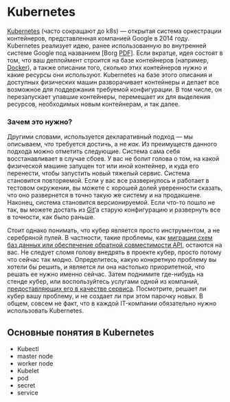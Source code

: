 # Kubernetes

[Kubernetes](https://kubernetes.io/) (часто сокращают до k8s) — открытая система оркестрации контейнеров, представленная компанией Google в 2014 году. Kubernetes реализует идею, ранее использованную во внутренней системе Google под названием [Borg [PDF\]](https://storage.googleapis.com/pub-tools-public-publication-data/pdf/43438.pdf). Если вкратце, идея состоят в том, что ваш деплоймент строится на базе контейнеров (например, [Docker](https://eax.me/docker/)), а также описании того, сколько этих контейнеров нужно и какие ресурсы они используют. Kubernetes на базе этого описания и доступных физических машин разворачивает контейнеры и делает все возможное для поддержания требуемой конфигурации. В том числе, он перезапускает упавшие контейнеры, перемещает их для выделения ресурсов, необходимых новым контейнерам, и так далее.

### Зачем это нужно?

Другими словами, используется декларативный подход — мы описываем, *что* требуется достичь, а не *как*. Из преимуществ данного подхода можно отметить следующие. Система сама себя восстанавливает в случае сбоев. У вас не болит голова о том, на какой физической машине запущен тот или иной контейнер, и куда его перенести, чтобы запустить новый тяжелый сервис. Система становится повторяемой. Если у вас все развернулось и работает в тестовом окружении, вы можете с хорошей долей уверенности сказать, что оно развернется в точно такую же систему и на продакшене. Наконец, система становится версионируемой. Если что-то пошло не так, вы можете достать из [Git](https://eax.me/git-commands/)‘а старую конфигурацию и развернуть все в точности, как было раньше.

Стоит однако понимать, что кубер является просто инструментом, а не серебряной пулей. В частности, такие проблемы, как [миграции схем баз данных или обеспечение обратной совместимости API](https://eax.me/backward-compatibility/), остаются на вас. Не следует сломя голову внедрять в проекте кубер, просто потому что сейчас так модно. Определитесь, какую конкретную проблему вы хотели бы решить, и является ли она настолько приоритетной, что решать ее нужно именно сейчас. Затем поднимите где-нибудь на стенде кубер, или воспользуйтесь услугами одной из компаний, [предоставляющих его в качестве сервиса](https://kubernetes.io/docs/setup/pick-right-solution/#hosted-solutions). Посмотрите, решает ли кубер вашу проблему, и не создает ли при этом парочку новых. В общем, совсем не факт, что в каждой IT-компании обязательно нужно использовать Kubernetes.

## Основные понятия в Kubernetes

- Kubectl
- master node
- worker node
- Kubelet
- pod
- secret
- service